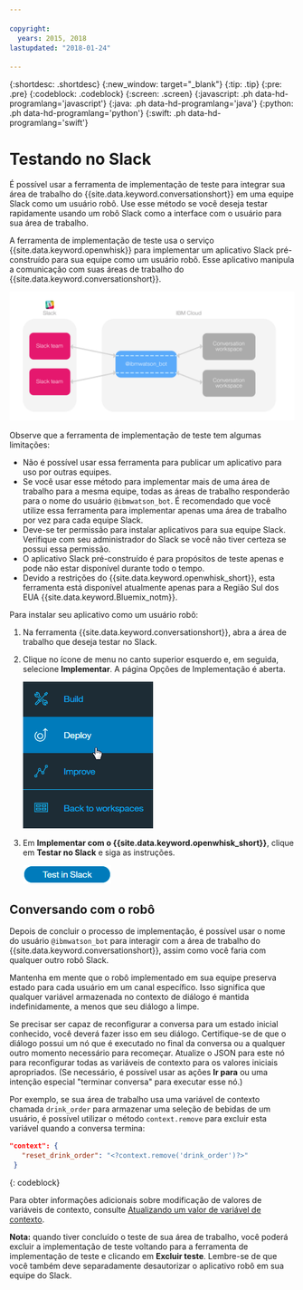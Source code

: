 ```yaml
---

copyright:
  years: 2015, 2018
lastupdated: "2018-01-24"

---
```


{:shortdesc: .shortdesc}
{:new_window: target="_blank"}
{:tip: .tip}
{:pre: .pre}
{:codeblock: .codeblock}
{:screen: .screen}
{:javascript: .ph data-hd-programlang='javascript'}
{:java: .ph data-hd-programlang='java'}
{:python: .ph data-hd-programlang='python'}
{:swift: .ph data-hd-programlang='swift'}

# Testando no Slack

É possível usar a ferramenta de implementação de teste para integrar sua área de trabalho do {{site.data.keyword.conversationshort}} em uma equipe Slack como um usuário robô. Use esse método se você deseja testar rapidamente usando um robô Slack como a interface com o usuário para sua área de trabalho.

A ferramenta de implementação de teste usa o serviço {{site.data.keyword.openwhisk}} para implementar um aplicativo Slack pré-construído para sua equipe como um usuário robô. Esse aplicativo manipula a comunicação com suas áreas de trabalho do {{site.data.keyword.conversationshort}}.

![Diagrama de visão geral da implementação de teste](images/testdeploy_diagram.png)

Observe que a ferramenta de implementação de teste tem algumas limitações:

- Não é possível usar essa ferramenta para publicar um aplicativo para uso por outras equipes.
- Se você usar esse método para implementar mais de uma área de trabalho para a mesma equipe, todas as áreas de trabalho responderão para o nome do usuário `@ibmwatson_bot`. É recomendado que você utilize essa ferramenta para implementar apenas uma área de trabalho por vez para cada equipe Slack.
- Deve-se ter permissão para instalar aplicativos para sua equipe Slack. Verifique com seu administrador do Slack se você não tiver certeza se possui essa permissão.
- O aplicativo Slack pré-construído é para propósitos de teste apenas e pode não estar disponível durante todo o tempo.
- Devido a restrições do {{site.data.keyword.openwhisk_short}}, esta ferramenta está disponível atualmente apenas para a Região Sul dos EUA {{site.data.keyword.Bluemix_notm}}.

Para instalar seu aplicativo como um usuário robô:

1. Na ferramenta {{site.data.keyword.conversationshort}}, abra a área de trabalho que deseja testar no Slack.
1. Clique no ícone de menu no canto superior esquerdo e, em seguida, selecione **Implementar**. A página Opções de Implementação é aberta.

   ![Opção de menu implementação rápida](images/deploy_menu_testdeploy.png)

1. Em **Implementar com o {{site.data.keyword.openwhisk_short}}**, clique em **Testar no Slack** e siga as instruções.

   ![Botão criar teste no Slack](images/testdeploy_testinslack.png)

## Conversando com o robô

Depois de concluir o processo de implementação, é possível usar o nome do usuário `@ibmwatson_bot` para interagir com a área de trabalho do {{site.data.keyword.conversationshort}}, assim como você faria com qualquer outro robô Slack.

Mantenha em mente que o robô implementado em sua equipe preserva estado para cada usuário em um canal específico. Isso significa que qualquer variável armazenada no contexto de diálogo é mantida indefinidamente, a menos que seu diálogo a limpe.

Se precisar ser capaz de reconfigurar a conversa para um estado inicial conhecido, você deverá fazer isso em seu diálogo. Certifique-se de que o diálogo possui um nó que é executado no final da conversa ou a qualquer outro momento necessário para recomeçar. Atualize o JSON para este nó para reconfigurar todas as variáveis de contexto para os valores iniciais apropriados. (Se necessário, é possível usar as ações **Ir para** ou uma intenção especial "terminar conversa" para executar esse nó.)

Por exemplo, se sua área de trabalho usa uma variável de contexto chamada `drink_order` para armazenar uma seleção de bebidas de um usuário, é possível utilizar o método `context.remove` para excluir esta variável quando a conversa termina:

```json
"context": {
   "reset_drink_order": "<?context.remove('drink_order')?>"
 }
```
{: codeblock}

Para obter informações adicionais sobre modificação de valores de variáveis de contexto, consulte [Atualizando um valor de variável de contexto](dialog-overview.html#updating-a-context-variable-value).

**Nota:** quando tiver concluído o teste de sua área de trabalho, você poderá excluir a implementação de teste voltando para a ferramenta de implementação de teste e clicando em **Excluir teste**. Lembre-se de que você também deve separadamente desautorizar o aplicativo robô em sua equipe do Slack.
